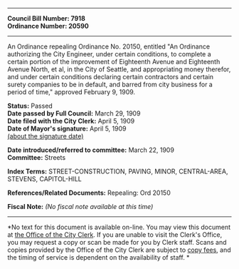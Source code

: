 * * * * *  
  
**Council Bill Number: [](#h0)[](#h2)7918**   
**Ordinance Number: 20590**  
  
* * * * *  
  
An Ordinance repealing Ordinance No. 20150, entitled "An Ordinance authorizing the City Engineer, under certain conditions, to complete a certain portion of the improvement of Eighteenth Avenue and Eighteenth Avenue North, et al, in the City of Seattle, and appropriating money therefor, and under certain conditions declaring certain contractors and certain surety companies to be in default, and barred from city business for a period of time," approved February 9, 1909.  
  
**Status:** Passed   
**Date passed by Full Council:** March 29, 1909   
**Date filed with the City Clerk:** April 5, 1909   
**Date of Mayor's signature:** April 5, 1909   
[(about the signature date)](/~public/approvaldate.htm)   
  
  
**Date introduced/referred to committee:** March 22, 1909   
**Committee:** Streets   
  
**Index Terms:** STREET-CONSTRUCTION, PAVING, MINOR, CENTRAL-AREA, STEVENS, CAPITOL-HILL  
  
**References/Related Documents:** Repealing: Ord 20150  
  
**Fiscal Note:** *(No fiscal note available at this time)*  
  
* * * * *  
  
*No text for this document is available on-line. You may view this document at [the Office of the City Clerk](http://www.seattle.gov/leg/clerk/contactUs.htm). If you are unable to visit the Clerk's Office, you may request a copy or scan be made for you by Clerk staff. Scans and copies provided by the Office of the City Clerk are subject to [copy fees](http://clerk.seattle.gov/~public/clerkfees.htm), and the timing of service is dependent on the availability of staff. *  
  
  
